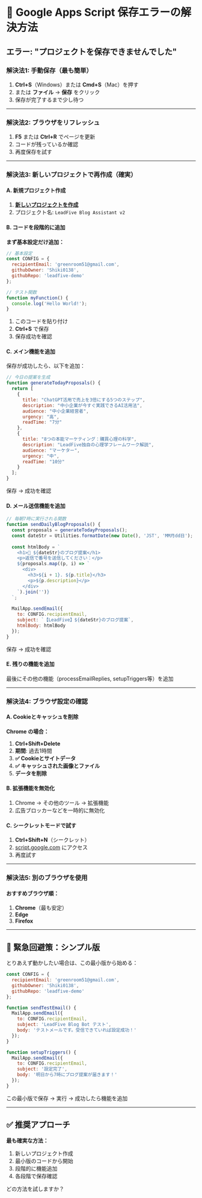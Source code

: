 # 🔧 Google Apps Script 保存エラーの解決方法

## エラー: "プロジェクトを保存できませんでした"

### 解決法1: 手動保存（最も簡単）

1. **Ctrl+S**（Windows）または **Cmd+S**（Mac）を押す
2. または **ファイル** → **保存** をクリック
3. 保存が完了するまで少し待つ

---

### 解決法2: ブラウザをリフレッシュ

1. **F5** または **Ctrl+R** でページを更新
2. コードが残っているか確認
3. 再度保存を試す

---

### 解決法3: 新しいプロジェクトで再作成（確実）

#### A. 新規プロジェクト作成
1. **[新しいプロジェクトを作成](https://script.google.com/home/projects/create)**
2. プロジェクト名: `LeadFive Blog Assistant v2`

#### B. コードを段階的に追加
**まず基本設定だけ追加：**

```javascript
// 基本設定
const CONFIG = {
  recipientEmail: 'greenroom51@gmail.com',
  githubOwner: 'Shiki0138',
  githubRepo: 'leadfive-demo'
};

// テスト関数
function myFunction() {
  console.log('Hello World!');
}
```

1. このコードを貼り付け
2. **Ctrl+S** で保存
3. 保存成功を確認

#### C. メイン機能を追加
保存が成功したら、以下を追加：

```javascript
// 今日の提案を生成
function generateTodayProposals() {
  return [
    {
      title: "ChatGPT活用で売上を3倍にする5つのステップ",
      description: "中小企業が今すぐ実践できるAI活用法",
      audience: "中小企業経営者",
      urgency: "高",
      readTime: "7分"
    },
    {
      title: "8つの本能マーケティング：購買心理の科学",
      description: "LeadFive独自の心理学フレームワーク解説",
      audience: "マーケター",
      urgency: "中",
      readTime: "10分"
    }
  ];
}
```

保存 → 成功を確認

#### D. メール送信機能を追加
```javascript
// 毎朝7時に実行される関数
function sendDailyBlogProposals() {
  const proposals = generateTodayProposals();
  const dateStr = Utilities.formatDate(new Date(), 'JST', 'MM月dd日');
  
  const htmlBody = `
    <h1>📝 ${dateStr}のブログ提案</h1>
    <p>返信で番号を送信してください：</p>
    ${proposals.map((p, i) => `
      <div>
        <h3>${i + 1}. ${p.title}</h3>
        <p>${p.description}</p>
      </div>
    `).join('')}
  `;
  
  MailApp.sendEmail({
    to: CONFIG.recipientEmail,
    subject: `【LeadFive】${dateStr}のブログ提案`,
    htmlBody: htmlBody
  });
}
```

保存 → 成功を確認

#### E. 残りの機能を追加
最後にその他の機能（processEmailReplies, setupTriggers等）を追加

---

### 解決法4: ブラウザ設定の確認

#### A. Cookieとキャッシュを削除
**Chrome の場合：**
1. **Ctrl+Shift+Delete**
2. **期間**: 過去1時間
3. **✅ Cookieとサイトデータ**
4. **✅ キャッシュされた画像とファイル**
5. **データを削除**

#### B. 拡張機能を無効化
1. Chrome → その他のツール → 拡張機能
2. 広告ブロッカーなどを一時的に無効化

#### C. シークレットモードで試す
1. **Ctrl+Shift+N**（シークレット）
2. [script.google.com](https://script.google.com) にアクセス
3. 再度試す

---

### 解決法5: 別のブラウザを使用

#### おすすめブラウザ順：
1. **Chrome**（最も安定）
2. **Edge** 
3. **Firefox**

---

## 🚨 緊急回避策：シンプル版

とりあえず動かしたい場合は、この最小版から始める：

```javascript
const CONFIG = {
  recipientEmail: 'greenroom51@gmail.com',
  githubOwner: 'Shiki0138',
  githubRepo: 'leadfive-demo'
};

function sendTestEmail() {
  MailApp.sendEmail({
    to: CONFIG.recipientEmail,
    subject: 'LeadFive Blog Bot テスト',
    body: 'テストメールです。受信できていれば設定成功！'
  });
}

function setupTriggers() {
  MailApp.sendEmail({
    to: CONFIG.recipientEmail,
    subject: '設定完了',
    body: '明日から7時にブログ提案が届きます！'
  });
}
```

この最小版で保存 → 実行 → 成功したら機能を追加

---

## ✅ 推奨アプローチ

**最も確実な方法：**
1. 新しいプロジェクト作成
2. 最小版のコードから開始
3. 段階的に機能追加
4. 各段階で保存確認

どの方法を試しますか？